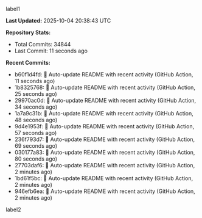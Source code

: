 
label1 
<!-- ACTIVITY_START -->
**Last Updated:** 2025-10-04 20:38:43 UTC

**Repository Stats:**
- Total Commits: 34844
- Last Commit: 11 seconds ago

**Recent Commits:**
- b60f1d4fd: 🤖 Auto-update README with recent activity (GitHub Action, 11 seconds ago)
- 1b8325768: 🤖 Auto-update README with recent activity (GitHub Action, 25 seconds ago)
- 29970ac0d: 🤖 Auto-update README with recent activity (GitHub Action, 34 seconds ago)
- 1a7a9c31b: 🤖 Auto-update README with recent activity (GitHub Action, 48 seconds ago)
- 9d4e1953f: 🤖 Auto-update README with recent activity (GitHub Action, 57 seconds ago)
- 236f793d7: 🤖 Auto-update README with recent activity (GitHub Action, 69 seconds ago)
- 030177a83: 🤖 Auto-update README with recent activity (GitHub Action, 80 seconds ago)
- 27703daf6: 🤖 Auto-update README with recent activity (GitHub Action, 2 minutes ago)
- 1bd61f5bc: 🤖 Auto-update README with recent activity (GitHub Action, 2 minutes ago)
- 946efb6ea: 🤖 Auto-update README with recent activity (GitHub Action, 2 minutes ago)
<!-- ACTIVITY_END -->

label2
